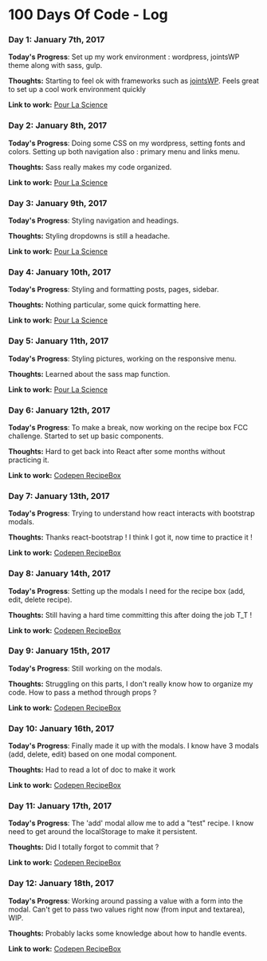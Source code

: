 # 100 Days Of Code - Log


### Day 1: January 7th, 2017

**Today's Progress**: Set up my work environment : wordpress, jointsWP theme along with sass, gulp.

**Thoughts:** Starting to feel ok with frameworks such as [jointsWP](http://jointswp.com/). Feels great to set up a cool work environment quickly

**Link to work:** [Pour La Science](https://github.com/BPagoaga/wp_pourlascience)


### Day 2: January 8th, 2017

**Today's Progress**: Doing some CSS on my wordpress, setting fonts and colors. Setting up both navigation also : primary menu and links menu.

**Thoughts:** Sass really makes my code organized.

**Link to work:** [Pour La Science](https://github.com/BPagoaga/wp_pourlascience)


### Day 3: January 9th, 2017

**Today's Progress**: Styling navigation and headings.

**Thoughts:** Styling dropdowns is still a headache.

**Link to work:** [Pour La Science](https://github.com/BPagoaga/wp_pourlascience)


### Day 4: January 10th, 2017

**Today's Progress**: Styling and formatting posts, pages, sidebar.

**Thoughts:** Nothing particular, some quick formatting here.

**Link to work:** [Pour La Science](https://github.com/BPagoaga/wp_pourlascience)


### Day 5: January 11th, 2017

**Today's Progress**: Styling pictures, working on the responsive menu.

**Thoughts:** Learned about the sass map function.

**Link to work:** [Pour La Science](https://github.com/BPagoaga/wp_pourlascience)


### Day 6: January 12th, 2017

**Today's Progress**: To make a break, now working on the recipe box FCC challenge. Started to set up basic components.

**Thoughts:** Hard to get back into React after some months without practicing it.

**Link to work:** [Codepen RecipeBox](http://codepen.io/BPagoaga/pen/rjegZM?editors=1000)


### Day 7: January 13th, 2017

**Today's Progress**: Trying to understand how react interacts with bootstrap modals.

**Thoughts:** Thanks react-bootstrap ! I think I got it, now time to practice it !

**Link to work:** [Codepen RecipeBox](http://codepen.io/BPagoaga/pen/rjegZM?editors=1000)


### Day 8: January 14th, 2017

**Today's Progress**: Setting up the modals I need for the recipe box (add, edit, delete recipe).

**Thoughts:** Still having a hard time committing this after doing the job T_T !

**Link to work:** [Codepen RecipeBox](http://codepen.io/BPagoaga/pen/rjegZM?editors=1000)


### Day 9: January 15th, 2017

**Today's Progress**: Still working on the modals.

**Thoughts:** Struggling on this parts, I don't really know how to organize my code. How to pass a method through props ?

**Link to work:** [Codepen RecipeBox](http://codepen.io/BPagoaga/pen/rjegZM?editors=1000)


### Day 10: January 16th, 2017

**Today's Progress**: Finally made it up with the modals. I know have 3 modals (add, delete, edit) based on one modal component.

**Thoughts:** Had to read a lot of doc to make it work

**Link to work:** [Codepen RecipeBox](http://codepen.io/BPagoaga/pen/rjegZM?editors=1000)


### Day 11: January 17th, 2017

**Today's Progress**: The 'add' modal allow me to add a "test" recipe. I know need to get around the localStorage to make it persistent.

**Thoughts:** Did I totally forgot to commit that ?

**Link to work:** [Codepen RecipeBox](http://codepen.io/BPagoaga/pen/rjegZM?editors=1000)


### Day 12: January 18th, 2017

**Today's Progress**: Working around passing a value with a form into the modal. Can't get to pass two values right now (from input and textarea), WIP.

**Thoughts:** Probably lacks some knowledge about how to handle events.

**Link to work:** [Codepen RecipeBox](http://codepen.io/BPagoaga/pen/rjegZM?editors=1000)

